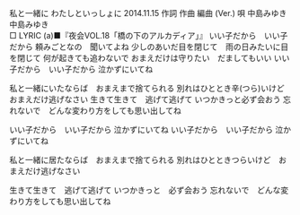 私と一緒に
わたしといっしょに
2014.11.15
作詞  作曲  編曲 (Ver.)   唄
中島みゆき   中島みゆき        
□ LYRIC (a)■『夜会VOL.18「橋の下のアルカディア」』
いい子だから　いい子だから
頼みごとなの　聞いてよね
少しのあいだ目を閉じて　雨の日みたいに目を閉じて
何が起きても追わないで
おまえだけは守りたい　だましてもいい
いい子だから　いい子だから
泣かずにいてね

私と一緒にいたならば　おまえまで捨てられる
別れはひととき辛(つら)いけど　おまえだけ逃げなさい
生きて生きて　逃げて逃げて
いつかきっと必ず会おう
忘れないで　どんな変わり方をしても思い出してね

いい子だから　いい子だから
泣かずにいてね
いい子だから　いい子だから
泣かずにいてね




私と一緒に居たならば　おまえまで捨てられる
別れはひとときつらいけど　おまえだけ逃げなさい

生きて生きて　逃げて逃げて
いつかきっと　必ず会おう
忘れないで　どんな変わり方をしても思い出してね